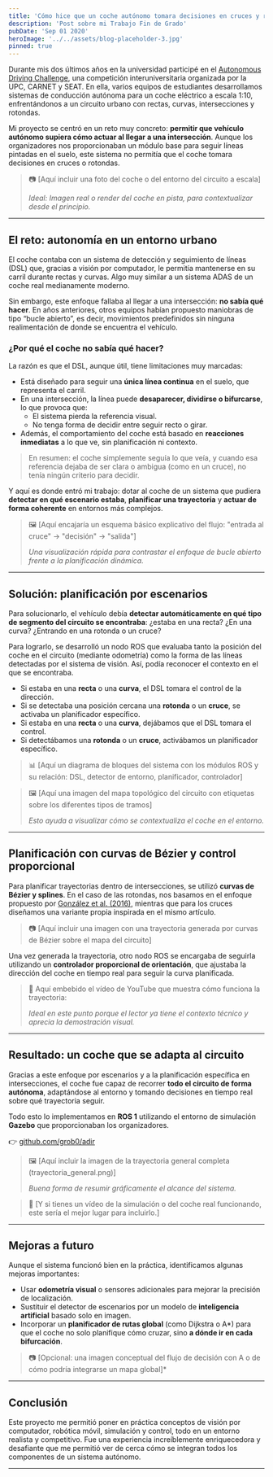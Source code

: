 ```yaml
---
title: 'Cómo hice que un coche autónomo tomara decisiones en cruces y rotondas'
description: 'Post sobre mi Trabajo Fin de Grado'
pubDate: 'Sep 01 2020'
heroImage: '../../assets/blog-placeholder-3.jpg'
pinned: true
---
```


Durante mis dos últimos años en la universidad participé en el [Autonomous Driving Challenge](https://carnetbarcelona.com/autonomous-driving-challenge/), una competición interuniversitaria organizada por la UPC, CARNET y SEAT. En ella, varios equipos de estudiantes desarrollamos sistemas de conducción autónoma para un coche eléctrico a escala 1:10, enfrentándonos a un circuito urbano con rectas, curvas, intersecciones y rotondas.

Mi proyecto se centró en un reto muy concreto: **permitir que vehículo autónomo supiera cómo actuar al llegar a una intersección**. Aunque los organizadores nos proporcionaban un módulo base para seguir líneas pintadas en el suelo, este sistema no permitía que el coche tomara decisiones en cruces o rotondas.

> 📷 [Aquí incluir una foto del coche o del entorno del circuito a escala]
>
>
> *Ideal: Imagen real o render del coche en pista, para contextualizar desde el principio.*
>

---

## El reto: autonomía en un entorno urbano

El coche contaba con un sistema de detección y seguimiento de líneas (DSL) que, gracias a visión por computador, le permitía mantenerse en su carril durante rectas y curvas. Algo muy similar a un sistema ADAS de un coche real medianamente moderno.

Sin embargo, este enfoque fallaba al llegar a una intersección: **no sabía qué hacer**. En años anteriores, otros equipos habían propuesto maniobras de tipo “bucle abierto”, es decir, movimientos predefinidos sin ninguna realimentación de donde se encuentra el vehículo.

### ¿Por qué el coche no sabía qué hacer?

La razón es que el DSL, aunque útil, tiene limitaciones muy marcadas:

- Está diseñado para seguir una **única línea continua** en el suelo, que representa el carril.
- En una intersección, la línea puede **desaparecer, dividirse o bifurcarse**, lo que provoca que:
    - El sistema pierda la referencia visual.
    - No tenga forma de decidir entre seguir recto o girar.
- Además, el comportamiento del coche está basado en **reacciones inmediatas** a lo que ve, sin planificación ni contexto.

> En resumen: el coche simplemente seguía lo que veía, y cuando esa referencia dejaba de ser clara o ambigua (como en un cruce), no tenía ningún criterio para decidir.
>

Y aquí es donde entró mi trabajo: dotar al coche de un sistema que pudiera **detectar en qué escenario estaba**, **planificar una trayectoria** y **actuar de forma coherente** en entornos más complejos.

> 🖼️ [Aquí encajaría un esquema básico explicativo del flujo: "entrada al cruce" → "decisión" → "salida"]
>
>
> *Una visualización rápida para contrastar el enfoque de bucle abierto frente a la planificación dinámica.*
>

---

## Solución: planificación por escenarios

Para solucionarlo, el vehículo debía **detectar automáticamente en qué tipo de segmento del circuito se encontraba**: ¿estaba en una recta? ¿En una curva? ¿Entrando en una rotonda o un cruce?

Para lograrlo, se desarrolló un nodo ROS que evaluaba tanto la posición del coche en el circuito (mediante odometría) como la forma de las líneas detectadas por el sistema de visión. Así, podía reconocer el contexto en el que se encontraba.

- Si estaba en una **recta** o una **curva**, el DSL tomara el control de la dirección.
- Si se detectaba una posición cercana una **rotonda** o un **cruce**, se activaba un planificador específico.
- Si estaba en una **recta** o una **curva**, dejábamos que el DSL tomara el control.
- Si detectábamos una **rotonda** o un **cruce**, activábamos un planificador específico.

> 📊 [Aquí un diagrama de bloques del sistema con los módulos ROS y su relación: DSL, detector de entorno, planificador, controlador]
>


> 🖼️ [Aquí una imagen del mapa topológico del circuito con etiquetas sobre los diferentes tipos de tramos]
>
>
> *Esto ayuda a visualizar cómo se contextualiza el coche en el entorno.*
>

---

## Planificación con curvas de Bézier y control proporcional

Para planificar trayectorias dentro de intersecciones, se utilizó **curvas de Bézier y splines**. En el caso de las rotondas, nos basamos en el enfoque propuesto por [González et al. (2016)](https://www.sciencedirect.com/science/article/abs/pii/S0957417416306583), mientras que para los cruces diseñamos una variante propia inspirada en el mismo artículo.

> 📷 [Aquí incluir una imagen con una trayectoria generada por curvas de Bézier sobre el mapa del circuito]
>

Una vez generada la trayectoria, otro nodo ROS se encargaba de seguirla utilizando un **controlador proporcional de orientación**, que ajustaba la dirección del coche en tiempo real para seguir la curva planificada.

> 🎥 Aquí embebido el vídeo de YouTube que muestra cómo funciona la trayectoria:
>
>
> *Ideal en este punto porque el lector ya tiene el contexto técnico y aprecia la demostración visual.*
>

---

## Resultado: un coche que se adapta al circuito

Gracias a este enfoque por escenarios y a la planificación específica en intersecciones, el coche fue capaz de recorrer **todo el circuito de forma autónoma**, adaptándose al entorno y tomando decisiones en tiempo real sobre qué trayectoria seguir.

Todo esto lo implementamos en **ROS 1** utilizando el entorno de simulación **Gazebo** que proporcionaban los organizadores.

👉 [github.com/grob0/adir](https://github.com/grob0/adir)

> 🖼️ [Aquí incluir la imagen de la trayectoria general completa (trayectoria_general.png)]
>
>
> *Buena forma de resumir gráficamente el alcance del sistema.*
>

> 🎥 [Y si tienes un vídeo de la simulación o del coche real funcionando, este sería el mejor lugar para incluirlo.]
>

---

## Mejoras a futuro

Aunque el sistema funcionó bien en la práctica, identificamos algunas mejoras importantes:

- Usar **odometría visual** o sensores adicionales para mejorar la precisión de localización.
- Sustituir el detector de escenarios por un modelo de **inteligencia artificial** basado solo en imagen.
- Incorporar un **planificador de rutas global** (como Dijkstra o A*) para que el coche no solo planifique cómo cruzar, sino **a dónde ir en cada bifurcación**.

> 📷 [Opcional: una imagen conceptual del flujo de decisión con A o de cómo podría integrarse un mapa global]*
>

---

## Conclusión

Este proyecto me permitió poner en práctica conceptos de visión por computador, robótica móvil, simulación y control, todo en un entorno realista y competitivo. Fue una experiencia increíblemente enriquecedora y desafiante que me permitió ver de cerca cómo se integran todos los componentes de un sistema autónomo.

---
